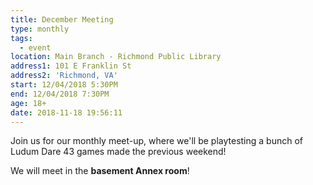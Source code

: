 ```yaml
---
title: December Meeting
type: monthly
tags:
  - event
location: Main Branch - Richmond Public Library
address1: 101 E Franklin St
address2: 'Richmond, VA'
start: 12/04/2018 5:30PM
end: 12/04/2018 7:30PM
age: 18+
date: 2018-11-18 19:56:11
---
```

Join us for our monthly meet-up, where we'll be playtesting a bunch of Ludum Dare 43 games made the previous weekend!

We will meet in the **basement Annex room**!
<!-- more -->